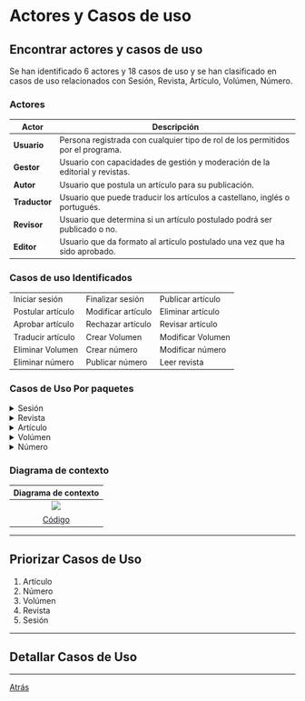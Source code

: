 # Actores y Casos de uso

## Encontrar actores y casos de uso 

Se han identificado 6 actores y 18 casos de uso y se han clasificado en casos de uso relacionados con Sesión, Revista, Artículo, Volúmen, Número.


### Actores
<div align="center">

| Actor         | Descripción                                                                     |
| ------------- | ------------------------------------------------------------------------------- |
| **Usuario**   | Persona registrada con cualquier tipo de rol de los permitidos por el programa. |
| **Gestor**    | Usuario con capacidades de gestión y moderación de la editorial y revistas.     |
| **Autor**     | Usuario que postula un artículo para su publicación.                            |
| **Traductor** | Usuario que puede traducir los artículos a castellano, inglés o portugués.      |
| **Revisor**   | Usuario que determina si un artículo postulado podrá ser publicado o no.        |
| **Editor**    | Usuario que da formato al artículo postulado una vez que ha sido aprobado.      |

</div>


### Casos de uso Identificados

<div align="center">

|                   |                    |                   | 
| ----------------- | ------------------ | ----------------- |
| Iniciar sesión    | Finalizar sesión   | Publicar artículo |
| Postular artículo | Modificar artículo | Eliminar artículo |
| Aprobar artículo  | Rechazar artículo  | Revisar artículo  |
| Traducir artículo | Crear Volumen      | Modificar Volumen |
| Eliminar Volumen  | Crear número       | Modificar número  |
| Eliminar número   | Publicar número    | Leer revista      |

</div>


### Casos de Uso Por paquetes

<details>
  <summary>Sesión</summary>
  
![](EncontrarCasosDeUso/images/Sesion.png) 

</details>

<details>
  <summary>Revista</summary>
  
![](EncontrarCasosDeUso/images/Revista.png)  

</details>

<details>
  <summary>Artículo</summary>
  
![](EncontrarCasosDeUso/images/Artículo.png)  

</details>

<details>
  <summary>Volúmen</summary>
  
![](EncontrarCasosDeUso/images/Volúmen.png)  

</details>

<details>
  <summary>Número</summary>
  
![](EncontrarCasosDeUso/images/Número.png)  

</details>


### Diagrama de contexto

<div align="center">

|Diagrama de contexto
|:-:
|![](images/Contexto.png)
|[Código](diagramaContexto.puml)

</div>

<hr>

## Priorizar Casos de Uso

1. Artículo
2. Número
3. Volúmen
4. Revista
5. Sesión

<hr>

## Detallar Casos de Uso

<hr>



[Atrás](../readme.md)